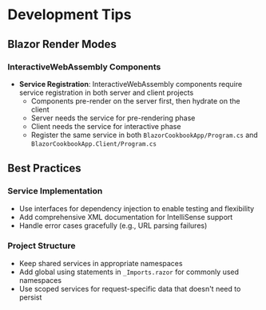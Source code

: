 # Development Tips

## Blazor Render Modes

### InteractiveWebAssembly Components

- **Service Registration**: InteractiveWebAssembly components require service registration in both server and client projects
  - Components pre-render on the server first, then hydrate on the client
  - Server needs the service for pre-rendering phase
  - Client needs the service for interactive phase
  - Register the same service in both `BlazorCookbookApp/Program.cs` and `BlazorCookbookApp.Client/Program.cs`

## Best Practices

### Service Implementation

- Use interfaces for dependency injection to enable testing and flexibility
- Add comprehensive XML documentation for IntelliSense support
- Handle error cases gracefully (e.g., URL parsing failures)

### Project Structure

- Keep shared services in appropriate namespaces
- Add global using statements in `_Imports.razor` for commonly used namespaces
- Use scoped services for request-specific data that doesn't need to persist
